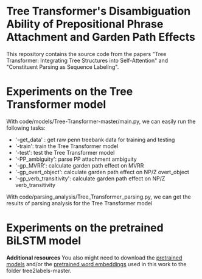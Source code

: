 # Tree Transformer's Disambiguation Ability of Prepositional Phrase Attachment and Garden Path Effects
This repository contains the source code from the papers "Tree Transformer: Integrating Tree Structures into Self-Attention" and "Constituent Parsing as Sequence Labeling". 

# Experiments on the Tree Transformer model
With code/models/Tree-Transformer-master/main.py, we can easily run the following tasks:

- '-get_data' : get raw penn treebank data for training and testing
- '-train': train the  Tree Transformer model
- '-test': test the  Tree Transformer model
- '-PP_ambiguity': parse PP attachment ambiguity
- '-gp_MVRR': calculate garden path effect on MVRR
- '-gp_overt_object': calculate garden path effect on NP/Z overt_object
- '-gp_verb_transitivity': calculate garden path effect on NP/Z verb_transitivity

With code/parsing_analysis/Tree_Transformer_parsing.py, we can get the results of parsing analysis for the Tree Transformer model

# Experiments on the pretrained BiLSTM model

**Additional resources** You also might need to download the [pretrained models](http://grupolys.org/software/tree2labels-emnlp2018-resources/models-EMNLP2018.zip) and/or the [pretrained word embeddings](http://grupolys.org/software/tree2labels-emnlp2018-resources/embeddings-EMNLP2018.zip) used in this work to the folder tree2labels-master.
